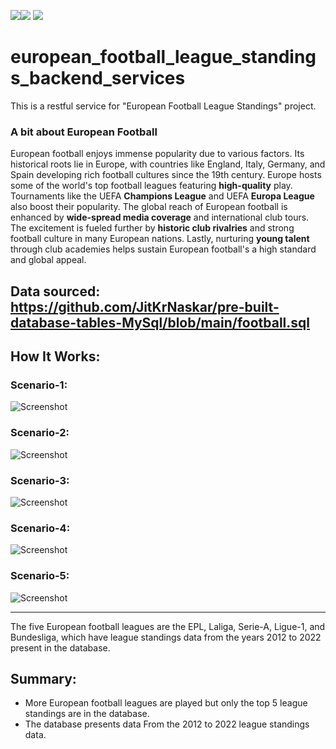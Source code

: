 <img src=https://img.shields.io/badge/build%20with-python-yellow><img src="https://img.shields.io/badge/-Sqlite-red">
<img src="https://img.shields.io/badge/domain-Restful Web Services-blue.svg">

# european_football_league_standings_backend_services
This is a restful service for "European Football League Standings" project.

### A bit about European Football

European football enjoys immense popularity due to various factors. Its historical roots lie in Europe, with countries like England, Italy, Germany, and Spain developing rich football cultures since the 19th century. Europe hosts some of the world's top football leagues featuring <b>high-quality</b> play. Tournaments like the UEFA <b>Champions League</b> and UEFA <b>Europa League</b> also boost their popularity. The global reach of European football is enhanced by <b>wide-spread media coverage</b> and international club tours. The excitement is fueled further by <b>historic club rivalries</b> and strong football culture in many European nations. Lastly, nurturing <b>young talent</b> through club academies helps sustain European football's a high standard and global appeal.

## Data sourced: https://github.com/JitKrNaskar/pre-built-database-tables-MySql/blob/main/football.sql

## How It Works:

### Scenario-1:

![Screenshot](api_testing_screenshot_1.gif)

### Scenario-2:

![Screenshot](api_testing_screenshot_2.gif)

### Scenario-3:

![Screenshot](api_testing_screenshot_3.gif)

### Scenario-4:

![Screenshot](api_testing_screenshot_4.gif)

### Scenario-5:

![Screenshot](api_testing_screenshot_5.gif)

<hr>


The five European football leagues are the EPL, Laliga, Serie-A, Ligue-1, and Bundesliga, which have league standings data from the years 2012 to 2022 present in the database.

## Summary:

<ul>
  <li>More European football leagues are played but only the top 5 league standings are in the database.</li>
  <li>The database presents data From the 2012 to 2022 league standings data. </li>
</ul>
